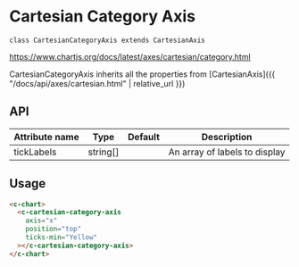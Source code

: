 # Cartesian Category Axis
`class CartesianCategoryAxis extends CartesianAxis`

https://www.chartjs.org/docs/latest/axes/cartesian/category.html

CartesianCategoryAxis inherits all the properties from [CartesianAxis]({{ "/docs/api/axes/cartesian.html" | relative_url }})


## API

| Attribute name | Type | Default | Description
| --- | --- | --- | ---
| tickLabels | string[] | | An array of labels to display

## Usage

```html
<c-chart>
  <c-cartesian-category-axis
    axis="x"
    position="top"
    ticks-min="Yellow"
  ></c-cartesian-category-axis>
</c-chart>
```
